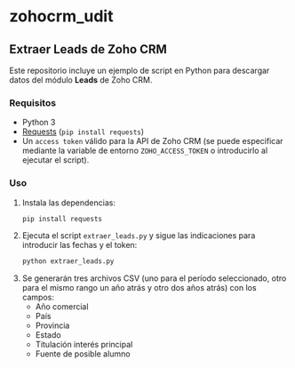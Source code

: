 # zohocrm_udit

## Extraer Leads de Zoho CRM

Este repositorio incluye un ejemplo de script en Python para descargar datos del módulo **Leads** de Zoho CRM.

### Requisitos
- Python 3
- [Requests](https://pypi.org/project/requests/) (`pip install requests`)
- Un `access token` válido para la API de Zoho CRM (se puede especificar mediante la variable de entorno `ZOHO_ACCESS_TOKEN` o introducirlo al ejecutar el script).

### Uso
1. Instala las dependencias:
   ```bash
   pip install requests
   ```
2. Ejecuta el script `extraer_leads.py` y sigue las indicaciones para introducir las fechas y el token:
   ```bash
   python extraer_leads.py
   ```
3. Se generarán tres archivos CSV (uno para el período seleccionado, otro para el mismo rango un año atrás y otro dos años atrás) con los campos:
   - Año comercial
   - País
   - Provincia
   - Estado
   - Titulación interés principal
   - Fuente de posible alumno

